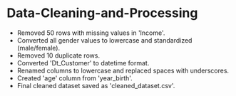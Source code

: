 # Data-Cleaning-and-Processing

- Removed 50 rows with missing values in 'Income'.
- Converted all gender values to lowercase and standardized (male/female).
- Removed 10 duplicate rows.
- Converted 'Dt_Customer' to datetime format.
- Renamed columns to lowercase and replaced spaces with underscores.
- Created 'age' column from 'year_birth'.
- Final cleaned dataset saved as 'cleaned_dataset.csv'.
